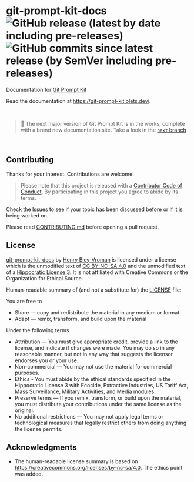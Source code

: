 # git-prompt-kit-docs ![GitHub release (latest by date including pre-releases)](https://img.shields.io/github/v/release/olets/hometown-prompt-docs) ![GitHub commits since latest release (by SemVer including pre-releases)](https://img.shields.io/github/commits-since/olets/hometown-prompt-docs/latest)

Documentation for [Git Prompt Kit](https://github.com/olets/git-prompt-kit)

Read the documentation at <https://git-prompt-kit.olets.dev/>.

&nbsp;

> 🎉 The next major version of Git Prompt Kit is in the works, complete with a brand new documentation site. Take a look in the [`next` branch](https://github.com/olets/git-prompt-kit-docs/tree/next)

&nbsp;

## Contributing

Thanks for your interest. Contributions are welcome!

> Please note that this project is released with a [Contributor Code of Conduct](CODE_OF_CONDUCT.md). By participating in this project you agree to abide by its terms.

Check the [Issues](https://github.com/olets/git-prompt-kit-docs/issues) to see if your topic has been discussed before or if it is being worked on.

Please read [CONTRIBUTING.md](CONTRIBUTING.md) before opening a pull request.

## License

<a href="https://www.github.com/olets/git-prompt-kit-docs">git-prompt-kit-docs</a> by <a href="https://www.github.com/olets">Henry Bley-Vroman</a> is licensed under a license which is the unmodified text of <a href="https://creativecommons.org/licenses/by-nc-sa/4.0">CC BY-NC-SA 4.0</a> and the unmodified text of a <a href="https://firstdonoharm.dev/build?modules=eco,extr,media,mil,sv,usta">Hippocratic License 3</a>. It is not affiliated with Creative Commons or the Organization for Ethical Source.

Human-readable summary of (and not a substitute for) the [LICENSE](LICENSE) file:

You are free to

- Share — copy and redistribute the material in any medium or format
- Adapt — remix, transform, and build upon the material

Under the following terms

- Attribution — You must give appropriate credit, provide a link to the license, and indicate if changes were made. You may do so in any reasonable manner, but not in any way that suggests the licensor endorses you or your use.
- Non-commercial — You may not use the material for commercial purposes.
- Ethics - You must abide by the ethical standards specified in the Hippocratic License 3 with Ecocide, Extractive Industries, US Tariff Act, Mass Surveillance, Military Activities, and Media modules.
- Preserve terms — If you remix, transform, or build upon the material, you must distribute your contributions under the same license as the original.
- No additional restrictions — You may not apply legal terms or technological measures that legally restrict others from doing anything the license permits.


## Acknowledgments

- The human-readable license summary is based on https://creativecommons.org/licenses/by-nc-sa/4.0. The ethics point was added.
